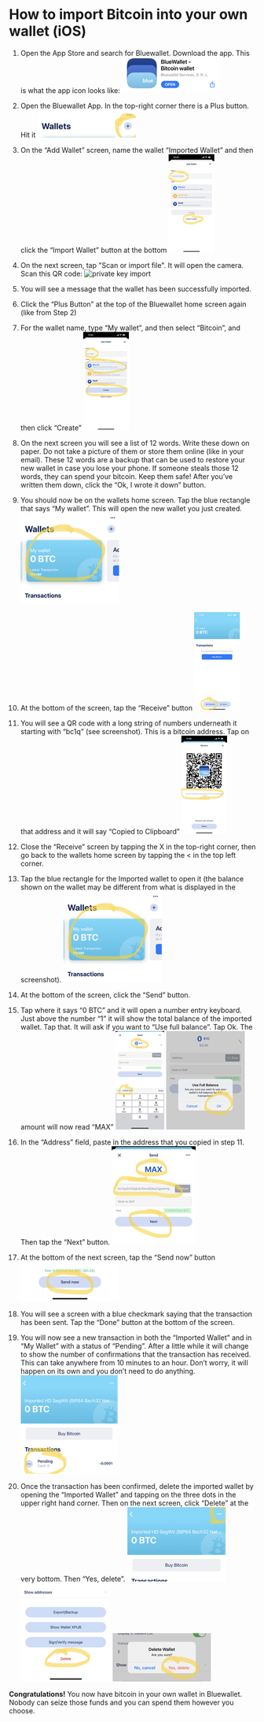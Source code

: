 # How to import Bitcoin into your own wallet (iOS)

1. Open the App Store and search for Bluewallet. Download the app. This is what the app icon looks like: 
![](images/appstore.jpeg)

2. Open the Bluewallet App. In the top-right corner there is a Plus button. Hit it 
![](images/wallet-plus.jpeg)

3. On the “Add Wallet” screen, name the wallet “Imported Wallet” and then click the “Import Wallet” button at the bottom
![](images/import-wallet-dialog.jpeg)

4. On the next screen, tap "Scan or import file". It will open the camera. Scan this QR code:
![private key import](../output/privkey-qr.png)

5. You will see a message that the wallet has been successfully imported.
6. Click the “Plus Button” at the top of the Bluewallet home screen again (like from Step 2)
7. For the wallet name, type “My wallet”, and then select “Bitcoin”, and then click “Create”
![](images/mywallet-create.jpeg)
8. On the next screen you will see a list of 12 words. Write these down on paper. Do not take a picture of them or store them online (like in your email). These 12 words are a backup that can be used to restore your new wallet in case you lose your phone. If someone steals those 12 words, they can spend your bitcoin. Keep them safe! After you’ve written them down, click the “Ok, I wrote it down” button.
9. You should now be on the wallets home screen. Tap the blue rectangle that says “My wallet”. This will open the new wallet you just created.
![](images/mywallet-select.jpeg)
10. At the bottom of the screen, tap the “Receive” button
![](images/recieve-button.jpeg)
11. You will see a QR code with a long string of numbers underneath it starting with “bc1q” (see screenshot). This is a bitcoin address. Tap on that address and it will say “Copied to Clipboard”
![](images/select-address.jpeg)
12. Close the “Receive” screen by tapping the X in the top-right corner, then go back to the wallets home screen by tapping the < in the top left corner.
13. Tap the blue rectangle for the Imported wallet to open it (the balance shown on the wallet may be different from what is displayed in the screenshot).
![](images/mywallet-select.jpeg)
14. At the bottom of the screen, click the “Send” button.
15. Tap where it says “0 BTC” and it will open a number entry keyboard. Just above the number “1” it will show the total balance of the imported wallet. Tap that. It will ask if you want to “Use full balance”. Tap Ok. The amount will now read “MAX”
![](images/amount-select.jpeg) ![](images/full-balance-confirm.jpeg)
16. In the “Address” field, paste in the address that you copied in step 11. Then tap the “Next” button.
![](images/send-all-filled.jpeg)
17. At the bottom of the next screen, tap the “Send now” button
![](images/send-now.jpeg)
18. You will see a screen with a blue checkmark saying that the transaction has been sent. Tap the “Done” button at the bottom of the screen.
19. You will now see a new transaction in both the “Imported Wallet” and in “My Wallet” with a status of  “Pending”. After a little while it will change to show the number of confirmations that the transaction has received. This can take anywhere from 10 minutes to an hour. Don’t worry, it will happen on its own and you don’t need to do anything.
![](images/pending-tx.jpeg)
20. Once the transaction has been confirmed, delete the imported wallet by opening the “Imported Wallet” and tapping on the three dots in the upper right hand corner. Then on the next screen, click “Delete” at the very bottom. Then “Yes, delete”.
![](images/wallet%20settings.jpeg) ![](images/delete-wallet.jpeg) ![](images/delete-confirm.jpeg)

**Congratulations!** You now have bitcoin in your own wallet in Bluewallet. Nobody can seize those funds and you can spend them however you choose. 

